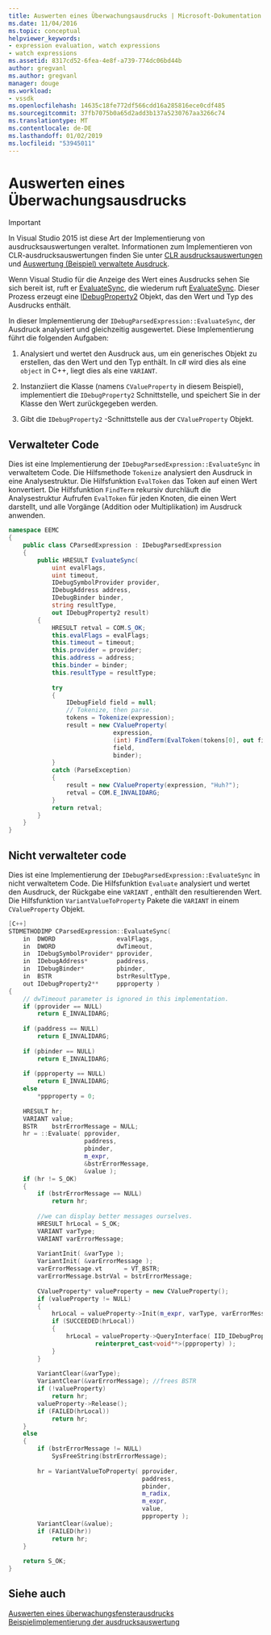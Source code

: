 ```yaml
---
title: Auswerten eines Überwachungsausdrucks | Microsoft-Dokumentation
ms.date: 11/04/2016
ms.topic: conceptual
helpviewer_keywords:
- expression evaluation, watch expressions
- watch expressions
ms.assetid: 8317cd52-6fea-4e8f-a739-774dc06bd44b
author: gregvanl
ms.author: gregvanl
manager: douge
ms.workload:
- vssdk
ms.openlocfilehash: 14635c18fe772df566cdd16a285816ece0cdf485
ms.sourcegitcommit: 37fb7075b0a65d2add3b137a5230767aa3266c74
ms.translationtype: MT
ms.contentlocale: de-DE
ms.lasthandoff: 01/02/2019
ms.locfileid: "53945011"
---
```

# <a name="evaluate-a-watch-expression"></a>Auswerten eines Überwachungsausdrucks
> [!IMPORTANT]
>  In Visual Studio 2015 ist diese Art der Implementierung von ausdrucksauswertungen veraltet. Informationen zum Implementieren von CLR-ausdrucksauswertungen finden Sie unter [CLR ausdrucksauswertungen](https://github.com/Microsoft/ConcordExtensibilitySamples/wiki/CLR-Expression-Evaluators) und [Auswertung (Beispiel) verwaltete Ausdruck](https://github.com/Microsoft/ConcordExtensibilitySamples/wiki/Managed-Expression-Evaluator-Sample).  
  
 Wenn Visual Studio für die Anzeige des Wert eines Ausdrucks sehen Sie sich bereit ist, ruft er [EvaluateSync](../../extensibility/debugger/reference/idebugexpression2-evaluatesync.md), die wiederum ruft [EvaluateSync](../../extensibility/debugger/reference/idebugparsedexpression-evaluatesync.md). Dieser Prozess erzeugt eine [IDebugProperty2](../../extensibility/debugger/reference/idebugproperty2.md) Objekt, das den Wert und Typ des Ausdrucks enthält.  
  
 In dieser Implementierung der `IDebugParsedExpression::EvaluateSync`, der Ausdruck analysiert und gleichzeitig ausgewertet. Diese Implementierung führt die folgenden Aufgaben:  
  
1.  Analysiert und wertet den Ausdruck aus, um ein generisches Objekt zu erstellen, das den Wert und den Typ enthält. In c# wird dies als eine `object` in C++, liegt dies als eine `VARIANT`.  
  
2.  Instanziiert die Klasse (namens `CValueProperty` in diesem Beispiel), implementiert die `IDebugProperty2` Schnittstelle, und speichert Sie in der Klasse den Wert zurückgegeben werden.  
  
3.  Gibt die `IDebugProperty2` -Schnittstelle aus der `CValueProperty` Objekt.  
  
## <a name="managed-code"></a>Verwalteter Code  
 Dies ist eine Implementierung der `IDebugParsedExpression::EvaluateSync` in verwaltetem Code. Die Hilfsmethode `Tokenize` analysiert den Ausdruck in eine Analysestruktur. Die Hilfsfunktion `EvalToken` das Token auf einen Wert konvertiert. Die Hilfsfunktion `FindTerm` rekursiv durchläuft die Analysestruktur Aufrufen `EvalToken` für jeden Knoten, die einen Wert darstellt, und alle Vorgänge (Addition oder Multiplikation) im Ausdruck anwenden.  
  
```csharp  
namespace EEMC  
{  
    public class CParsedExpression : IDebugParsedExpression  
    {  
        public HRESULT EvaluateSync(  
            uint evalFlags,  
            uint timeout,  
            IDebugSymbolProvider provider,  
            IDebugAddress address,  
            IDebugBinder binder,  
            string resultType,  
            out IDebugProperty2 result)  
        {  
            HRESULT retval = COM.S_OK;  
            this.evalFlags = evalFlags;  
            this.timeout = timeout;  
            this.provider = provider;  
            this.address = address;  
            this.binder = binder;  
            this.resultType = resultType;  
  
            try  
            {  
                IDebugField field = null;  
                // Tokenize, then parse.  
                tokens = Tokenize(expression);  
                result = new CValueProperty(  
                             expression,  
                             (int) FindTerm(EvalToken(tokens[0], out field),1),  
                             field,  
                             binder);  
            }  
            catch (ParseException)  
            {  
                result = new CValueProperty(expression, "Huh?");  
                retval = COM.E_INVALIDARG;  
            }  
            return retval;  
        }  
    }  
}  
```  
  
## <a name="unmanaged-code"></a>Nicht verwalteter code  
 Dies ist eine Implementierung der `IDebugParsedExpression::EvaluateSync` in nicht verwaltetem Code. Die Hilfsfunktion `Evaluate` analysiert und wertet den Ausdruck, der Rückgabe eine `VARIANT` , enthält den resultierenden Wert. Die Hilfsfunktion `VariantValueToProperty` Pakete die `VARIANT` in einem `CValueProperty` Objekt.  
  
```cpp  
[C++]  
STDMETHODIMP CParsedExpression::EvaluateSync(   
    in  DWORD                 evalFlags,  
    in  DWORD                 dwTimeout,  
    in  IDebugSymbolProvider* pprovider,  
    in  IDebugAddress*        paddress,  
    in  IDebugBinder*         pbinder,  
    in  BSTR                  bstrResultType,  
    out IDebugProperty2**     ppproperty )  
{  
    // dwTimeout parameter is ignored in this implementation.  
    if (pprovider == NULL)  
        return E_INVALIDARG;  
  
    if (paddress == NULL)  
        return E_INVALIDARG;  
  
    if (pbinder == NULL)  
        return E_INVALIDARG;  
  
    if (ppproperty == NULL)  
        return E_INVALIDARG;  
    else  
        *ppproperty = 0;  
  
    HRESULT hr;  
    VARIANT value;  
    BSTR    bstrErrorMessage = NULL;  
    hr = ::Evaluate( pprovider,  
                     paddress,  
                     pbinder,  
                     m_expr,  
                     &bstrErrorMessage,  
                     &value );  
    if (hr != S_OK)  
    {  
        if (bstrErrorMessage == NULL)  
            return hr;  
  
        //we can display better messages ourselves.  
        HRESULT hrLocal = S_OK;  
        VARIANT varType;  
        VARIANT varErrorMessage;  
  
        VariantInit( &varType );  
        VariantInit( &varErrorMessage );  
        varErrorMessage.vt      = VT_BSTR;  
        varErrorMessage.bstrVal = bstrErrorMessage;  
  
        CValueProperty* valueProperty = new CValueProperty();  
        if (valueProperty != NULL)  
        {  
            hrLocal = valueProperty->Init(m_expr, varType, varErrorMessage);  
            if (SUCCEEDED(hrLocal))   
            {  
                hrLocal = valueProperty->QueryInterface( IID_IDebugProperty2,  
                        reinterpret_cast<void**>(ppproperty) );  
            }  
        }  
  
        VariantClear(&varType);  
        VariantClear(&varErrorMessage); //frees BSTR  
        if (!valueProperty)  
            return hr;  
        valueProperty->Release();  
        if (FAILED(hrLocal))  
            return hr;  
    }  
    else  
    {  
        if (bstrErrorMessage != NULL)  
            SysFreeString(bstrErrorMessage);  
  
        hr = VariantValueToProperty( pprovider,  
                                     paddress,  
                                     pbinder,  
                                     m_radix,  
                                     m_expr,  
                                     value,  
                                     ppproperty );  
        VariantClear(&value);  
        if (FAILED(hr))  
            return hr;  
    }  
  
    return S_OK;  
}  
```  
  
## <a name="see-also"></a>Siehe auch  
 [Auswerten eines überwachungsfensterausdrucks](../../extensibility/debugger/evaluating-a-watch-window-expression.md)   
 [Beispielimplementierung der ausdrucksauswertung](../../extensibility/debugger/sample-implementation-of-expression-evaluation.md)